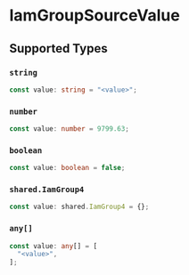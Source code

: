 # IamGroupSourceValue


## Supported Types

### `string`

```typescript
const value: string = "<value>";
```

### `number`

```typescript
const value: number = 9799.63;
```

### `boolean`

```typescript
const value: boolean = false;
```

### `shared.IamGroup4`

```typescript
const value: shared.IamGroup4 = {};
```

### `any[]`

```typescript
const value: any[] = [
  "<value>",
];
```

